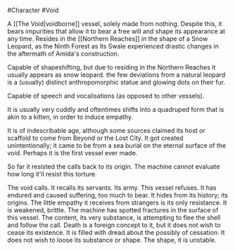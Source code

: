 #Character #Void 

A [[The Void|voidborne]] vessel, solely made from nothing.  Despite this, it bears impurities that allow it to bear a free will and shape its appearance at any time.
Resides in the [[Northern Reaches]] in the shape of a Snow Leopard, as the Ninth Forest as its Swale experienced drastic changes in the aftermath of Amida's construction.

Capable of shapeshifting, but due to residing in the Northern Reaches it usually appears as snow leopard. the few deviations from a natural leopard is a (usually) distinct anthropomorphic statue and glowing dots on their fur. 

Capable of speech and vocalisations (as opposed to other vessels).

It is usually very cuddly and oftentimes shifts into a quadruped form that is akin to a kitten, in order to induce empathy.

It is of indescribable age, although some sources claimed its host or scaffold to come from Beyond or the Lost City. It got created unintentionally; it came to be from a sea burial on the eternal surface of the void. Perhaps it is the first vessel ever made.

So far it resisted the calls back to its origin. The machine cannot evaluate how long it'll resist this torture. 

The void calls. It recalls its servants. Its army.
This vessel refuses. It has endured and caused suffering, too much to bear. It hides from its history; its origins. 
The little empathy it receives from strangers is its only resistance. It is weakened, brittle.
The machine has spotted fractures in the surface of this vessel. The content, its very substance, is attempting to flee the shell and follow the call. 
Death is a foreign concept to it, but it does not wish to cease its existence. It is filled with dread about the possibly of cessation.
It does not wish to loose its substance or shape. The shape, it is unstable. 